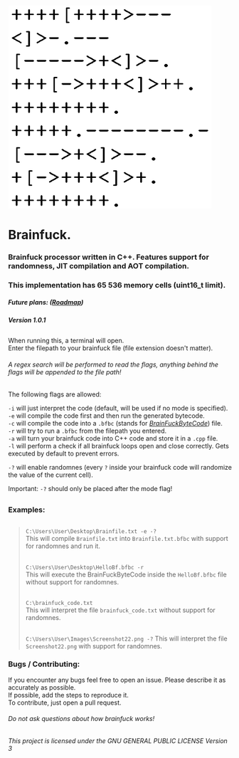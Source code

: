 ![**Brainfuck**](Brainfuck.png?raw=true "Brainfuck")
# **Brainfuck.**
### Brainfuck processor written in C++. Features support for randomness, JIT compilation and AOT compilation.
### This implementation has 65 536 memory cells (uint16_t limit).
##### Future plans: ([Roadmap](https://github.com/DrParanoya/Brainfuck/blob/main/ROADMAP.md))
##### Version 1.0.1
##
When running this, a terminal will open.  
Enter the filepath to your brainfuck file (file extension doesn't matter).  
###### A regex search will be performed to read the flags, anything behind the flags will be appended to the file path!
The following flags are allowed:  

`-i` will just interpret the code (default, will be used if no mode is specified).  
`-e` will compile the code first and then run the generated bytecode.  
`-c` will compile the code into a `.bfbc` (stands for [*BrainFuckByteCode*](https://github.com/DrParanoya/Brainfuck/blob/main/BFBC.md)) file.  
`-r` will try to run a `.bfbc` from the filepath you entered.  
`-a` will turn your brainfuck code into C++ code and store it in a `.cpp` file.  
`-l` will perform a check if all brainfuck loops open and close correctly. Gets executed by default to prevent errors.
  
`-?` will enable randomnes (every `?` inside your brainfuck code will randomize the value of the current cell).  

Important: `-?`  should only be placed after the mode flag!
 
##
### Examples:  
> ##
> `C:\Users\User\Desktop\Brainfile.txt -e -?`  
> This will compile `Brainfile.txt` into `Brainfile.txt.bfbc` with support for randomnes and run it.
> ##
> `C:\Users\User\Desktop\HelloBf.bfbc -r`  
> This will execute the BrainFuckByteCode inside the `HelloBf.bfbc` file without support for randomnes.
> ##
> `C:\brainfuck_code.txt`  
> This will interpret the file `brainfuck_code.txt` without support for randomnes.
> ##
> `C:\Users\User\Images\Screenshot22.png -?`
> This will interpret the file `Screenshot22.png` with support for randomnes.
### Bugs / Contributing:
If you encounter any bugs feel free to open an issue. Please describe it as accurately as possible.  
If possible, add the steps to reproduce it.  
To contribute, just open a pull request.  
###### *Do not ask questions about how brainfuck works!*  
##  
###### This project is licensed under the GNU GENERAL PUBLIC LICENSE Version 3

